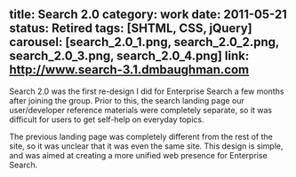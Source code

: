 title: Search 2.0
category: work
date: 2011-05-21
status: Retired
tags: [SHTML, CSS, jQuery]
carousel: [search_2.0_1.png, search_2.0_2.png, search_2.0_3.png, search_2.0_4.png]
link: http://www.search-3.1.dmbaughman.com
---
Search 2.0 was the first re-design I did for Enterprise Search a few months after joining the group.  Prior to this, the search landing page our user/developer reference materials were completely separate, so it was difficult for users to get self-help on everyday topics.

The previous landing page was completely different from the rest of the site, so it was unclear that it was even the same site.  This design is simple, and was aimed at creating a more unified web presence for Enterprise Search.